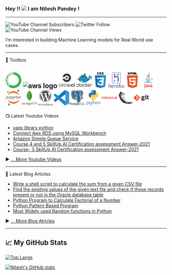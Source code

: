### Hey !! <img src="https://github.com/MartinHeinz/MartinHeinz/blob/87592a64404c2fdf98772f6844f4872986a581c7/wave.gif" width="30px">   I am Nitesh Pandey !
---
![YouTube Channel Subscribers](https://img.shields.io/youtube/channel/subscribers/UC31sz4wzeH-6M5aaqEE-hyQ?label=people%20subscribed%20to%20my%20channel&style=social)   ![Twitter Follow](https://img.shields.io/twitter/follow/niteshpandeyof6?label=People%20following%20me%20on%20twitter&style=social)  ![YouTube Channel Views](https://img.shields.io/youtube/channel/views/UC31sz4wzeH-6M5aaqEE-hyQ?label=Total%20views%20on%20my%20channel&style=social)

I’m interested in building Machine Learning models for Real World use cases.

---
:toolbox: Toolbox

<img src="https://github.com/devicons/devicon/blob/master/icons/anaconda/anaconda-original.svg" alt="Anaconda logo" width="50" height="50" /> <img src="https://cdn.cdnlogo.com/logos/a/19/aws.svg" width="50" alt="aws logo" width="50" height="50" /> <img src="https://github.com/devicons/devicon/blob/master/icons/circleci/circleci-plain-wordmark.svg" alt="circleci logo" width="50" height="50" /> <img src="https://github.com/devicons/devicon/blob/master/icons/docker/docker-original-wordmark.svg" width="50" height="50" /><img src="https://github.com/devicons/devicon/blob/master/icons/css3/css3-original-wordmark.svg" alt="CSS logo" width="50" height="50" /><img src="https://github.com/devicons/devicon/blob/master/icons/heroku/heroku-original-wordmark.svg" alt="Heroku logo" width="50" height="50" /><img src="https://github.com/devicons/devicon/blob/master/icons/html5/html5-original-wordmark.svg" alt="HTML logo" width="50" height="50" /><img src="https://github.com/devicons/devicon/blob/master/icons/java/java-original-wordmark.svg" alt="Java logo" width="50" height="50" /><img src="https://github.com/devicons/devicon/blob/master/icons/jupyter/jupyter-original-wordmark.svg" alt="jupyter logo" width="50" height="50" /><img src="https://github.com/devicons/devicon/blob/master/icons/mongodb/mongodb-original-wordmark.svg" alt="mongodb logo" width="50" height="50" /><img src="https://github.com/devicons/devicon/blob/master/icons/wordpress/wordpress-original.svg" alt="wordpress logo" width="50" height="50" /><img src="https://github.com/devicons/devicon/blob/master/icons/vscode/vscode-original.svg" alt="VSCode logo" width="50" height="50" /><img src="https://github.com/devicons/devicon/blob/master/icons/postgresql/postgresql-original-wordmark.svg" alt="postgres logo" width="50" height="50" /><img src="https://github.com/devicons/devicon/blob/master/icons/python/python-original-wordmark.svg" alt="python logo" width="50" height="50" /><img src="https://github.com/devicons/devicon/blob/master/icons/oracle/oracle-original.svg" alt="oracle logo" width="50" height="50" /><img src="https://github.com/devicons/devicon/blob/master/icons/flask/flask-original.svg" alt="Flask logo" width="50" height="50" /><img src="https://github.com/devicons/devicon/blob/master/icons/git/git-original-wordmark.svg" alt="github logo" width="50" height="50" />
---

📺 Latest Youtube Videos

<!-- YOUTUBE-VIDEOS-LIST:START -->
- [vaex library python](https://www.youtube.com/watch?v=zq19xERcj98)
- [Connect Aws RDS using MySQL Workbench](https://www.youtube.com/watch?v=zjtqW8cMMuU)
- [Amazon Simple Queue Service](https://www.youtube.com/watch?v=Fyur02xvMJ0)
- [Course 4 and 5 SkillUp AI Certification assessment Answer-2021](https://www.youtube.com/watch?v=JqjEx-aU9EE)
- [Course- 3 SkillUp AI Certification assessment Answer-2021](https://www.youtube.com/watch?v=UT0jsJpqvyE)
<!-- YOUTUBE-VIDEOS-LIST:END -->

▶ [... More Youtube Videos](https://www.youtube.com/channel/UC31sz4wzeH-6M5aaqEE-hyQ)

---

📙 Latest Blog Articles

<!-- BLOG-POST-LIST:START -->
- [Write a shell script to calculate the sum from a given CSV file](https://cracklogic.com/write-a-shell-script-to-calculate-the-sum-from-a-given-csv-file/?utm_source=rss&utm_medium=rss&utm_campaign=write-a-shell-script-to-calculate-the-sum-from-a-given-csv-file)
- [Find the existing values of the given text file and check if those records present or not in the Oracle database table](https://cracklogic.com/finding-the-existing-values-within-the-text-file-and-check-if-those-records-present-or-not-in-the-oracle-database-table/?utm_source=rss&utm_medium=rss&utm_campaign=finding-the-existing-values-within-the-text-file-and-check-if-those-records-present-or-not-in-the-oracle-database-table)
- [Python Program to Calculate Factorial of a Number](https://cracklogic.com/calculate-the-factorial-of-a-number-using-python-different-function-cracklogic/?utm_source=rss&utm_medium=rss&utm_campaign=calculate-the-factorial-of-a-number-using-python-different-function-cracklogic)
- [Python Pattern Based Program](https://cracklogic.com/python-pattern-based-program/?utm_source=rss&utm_medium=rss&utm_campaign=python-pattern-based-program)
- [Most Widely used Random functions in Python](https://cracklogic.com/most-widely-used-random-functions/?utm_source=rss&utm_medium=rss&utm_campaign=most-widely-used-random-functions)
<!-- BLOG-POST-LIST:END -->

▶ [... More Blog Atricles](https://cracklogic.com/)
 
 ---
 ## &#x1f4c8; My GitHub Stats

[![Top Langs](https://github-readme-stats.vercel.app/api/top-langs/?username=niteshpandeyofficial&hide=java,html,css,shell,Procfile&theme=radical)](https://github.com/anuraghazra/github-readme-stats)

[![Nitesh's GitHub stats](https://github-readme-stats.vercel.app/api?username=niteshpandeyofficial&theme=radical)](https://github.com/anuraghazra/github-readme-stats)
 
<!--
**niteshpandeyofficial/niteshpandeyofficial** is a ✨ _special_ ✨ repository because its `README.md` (this file) appears on your GitHub profile.

Here are some ideas to get you started:

- 🔭 I’m currently working on ...
- 🌱 I’m currently learning ...
- 👯 I’m looking to collaborate on ...
- 🤔 I’m looking for help with ...
- 💬 Ask me about ...
- 📫 How to reach me: ...
- 😄 Pronouns: ...
- ⚡ Fun fact: ...
-->
